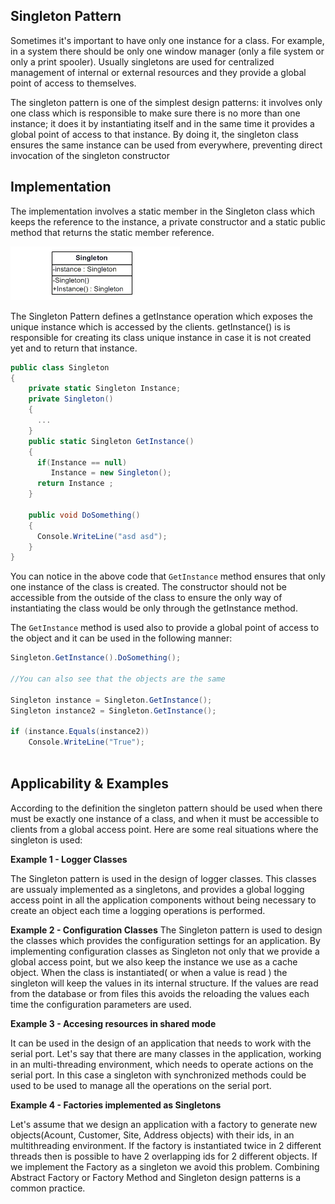 ## Singleton Pattern

Sometimes it's important to have only one instance for a class. For example, in a system there should be only one window manager (only a file system or only a print spooler). Usually singletons are used for centralized management of internal or external resources and they provide a global point of access to themselves.

The singleton pattern is one of the simplest design patterns: it involves only one class which is responsible to make sure there is no more than one instance; it does it by instantiating itself and in the same time it provides a global point of access to that instance. By doing it, the singleton class ensures the same instance can be used from everywhere, preventing direct invocation of the singleton constructor


## Implementation 

The implementation involves a static member in the Singleton class which keeps the reference to the instance, a private constructor and a static public method that returns the static member reference.

![](https://github.com/emrepaksoy/DesignPatterns/blob/master/1.Creational_Patterns/1.Singleton/BasicSingletonPattern/Singleton.png)

The Singleton Pattern defines a getInstance operation which exposes the unique instance which is accessed by the clients. getInstance() is is responsible for creating its class unique instance in case it is not created yet and to return that instance.

```C# 
public class Singleton
{
    private static Singleton Instance;
    private Singleton()
    {
      ...
    }
    public static Singleton GetInstance()
    {
      if(Instance == null)
         Instance = new Singleton();
      return Instance ;
    }
    
    public void DoSomething()
    {
      Console.WriteLine("asd asd");
    }
}

```

You can notice in the above code that `GetInstance` method ensures that only one instance of the class is created. The constructor should not be accessible from the outside of the class to ensure the only way of instantiating the class would be only through the getInstance method.

The `GetInstance` method is used also to provide a global point of access to the object and it can be used in the following manner:

```C#
Singleton.GetInstance().DoSomething();

//You can also see that the objects are the same

Singleton instance = Singleton.GetInstance();
Singleton instance2 = Singleton.GetInstance();

if (instance.Equals(instance2))
    Console.WriteLine("True");
    
```
## Applicability & Examples

According to the definition the singleton pattern should be used when there must be exactly one instance of a class, and when it must be accessible to clients from a global access point. Here are some real situations where the singleton is used:

**Example 1 - Logger Classes**

The Singleton pattern is used in the design of logger classes. This classes are ussualy implemented as a singletons, and provides a global logging access point in all the application components without being necessary to create an object each time a logging operations is performed.

**Example 2 - Configuration Classes**
The Singleton pattern is used to design the classes which provides the configuration settings for an application. By implementing configuration classes as Singleton not only that we provide a global access point, but we also keep the instance we use as a cache object. When the class is instantiated( or when a value is read ) the singleton will keep the values in its internal structure. If the values are read from the database or from files this avoids the reloading the values each time the configuration parameters are used.

**Example 3 - Accesing resources in shared mode**

It can be used in the design of an application that needs to work with the serial port. Let's say that there are many classes in the application, working in an multi-threading environment, which needs to operate actions on the serial port. In this case a singleton with synchronized methods could be used to be used to manage all the operations on the serial port.

**Example 4 - Factories implemented as Singletons**

Let's assume that we design an application with a factory to generate new objects(Acount, Customer, Site, Address objects) with their ids, in an multithreading environment. If the factory is instantiated twice in 2 different threads then is possible to have 2 overlapping ids for 2 different objects. If we implement the Factory as a singleton we avoid this problem. Combining Abstract Factory or Factory Method and Singleton design patterns is a common practice.




